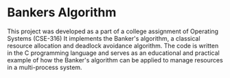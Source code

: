 # Bankers Algorithm 
This project was developed as a part of a college assignment of Operating Systems (CSE-316)
It implements the Banker's algorithm, a classical resource allocation and deadlock avoidance algorithm.
The code is written in the C programming language and serves as an educational and practical example of how the Banker's
algorithm can be applied to manage resources in a multi-process system.
